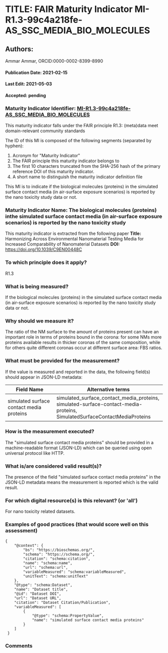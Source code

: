 # TITLE: FAIR Maturity Indicator MI-R1.3-99c4a218fe-AS_SSC_MEDIA_BIO_MOLECULES

## Authors: 
Ammar Ammar, ORCID:0000-0002-8399-8990

#### Publication Date: 2021-02-15
#### Last Edit: 2021-05-03
#### Accepted: pending

### Maturity Indicator Identifier: [MI-R1.3-99c4a218fe-AS_SSC_MEDIA_BIO_MOLECULES](https://w3id.org/fair/maturity_indicator/terms/Gen2/MI-R1.3-99c4a218fe-AS_SSC_MEDIA_BIO_MOLECULES)

This maturity indicator falls under the FAIR principle R1.3:
(meta)data meet domain-relevant community standards

The ID of this MI is composed of the following segments (separated by hyphen):
1. Acronym for "Maturity Indicator"
1. The FAIR principle this maturity indicator belongs to
1. The first 10 characters truncated from the SHA-256 hash of the primary reference DOI of this maturity indicator.
1. A short name to distinguish the maturity indicator definition file

This MI is to indicate if the biological molecules (proteins) in the simulated surface contact media (in air-surface exposure scenarios) is reported by the nano toxicity study data or not.

### Maturity Indicator Name:  The  biological molecules (proteins) inthe simulated surface contact media (in air-surface exposure scenarios) is reported by the nano toxicity study

This maturity indicator is extracted from the following paper 
**Title:** Harmonizing Across Environmental Nanomaterial Testing Media for Increased Comparability of Nanomaterial Datasets
**DOI:** https://doi.org/10.1039/C9EN00448C

### To which principle does it apply?  
R1.3

### What is being measured?
If the  biological molecules (proteins) in the simulated surface contact media (in air-surface exposure scenarios) is reported by the nano toxicity study data or not.

### Why should we measure it?
The ratio of the NM surface to the amount of proteins present can have an important role in terms of proteins bound in the corona: for some NMs more proteins available 
results in thicker coronas of the same composition, while for others quite different coronas occur at different surface area: FBS ratios.

### What must be provided for the measurement?
If the value is measured and reported in the data, the following field(s) should appear in JSON-LD metadata: 

| Field Name                               | Alternative terms                                                                                                               |
| ---------------------------------------- | ------------------------------------------------------------------------------------------------------------------------------- |
| simulated surface contact media proteins | simulated_surface_contact_media_proteins,<br>simulated-surface-contact-media-proteins,<br>SimulatedSurfaceContactMediaProteins  |

### How is the measurement executed?
The "simulated surface contact media proteins" should be provided in a machine-readable format (JSON-LD) which can be queried using open universal protocol like HTTP.

### What is/are considered valid result(s)?
The presence of the field "simulated surface contact media proteins" in the JSON-LD metadata means the measurement is reported which is the valid result.

### For which digital resource(s) is this relevant? (or 'all')
For nano toxicity related datasets.  

### Examples of good practices (that would score well on this assessment)
```{json}
{
 	"@context": {
 		"bs": "https://bioschemas.org/",
 		"schema": "https://schema.org/",
 		"citation": "schema:citation",
 		"name": "schema:name",
 		"url": "schema:url",
 		"variableMeasured": "schema:variableMeasured",
 		"unitText": "schema:unitText"
 	},
 	"@type": "schema:Dataset",
 	"name": "Dataset title",
 	"@id": "Dataset DOI",
 	"url": "Dataset URL",
 	"citation": "Dataset Citation/Publication",
 	"variableMeasured": [
 		{
 			"@type": "schema:PropertyValue",
 			"name": "simulated surface contact media proteins"
 		}
 	]
 }
```

### Comments

